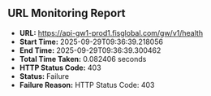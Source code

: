 ## URL Monitoring Report

- **URL:** https://api-gw1-prod1.fisglobal.com/gw/v1/health
- **Start Time:** 2025-09-29T09:36:39.218056
- **End Time:** 2025-09-29T09:36:39.300462
- **Total Time Taken:** 0.082406 seconds
- **HTTP Status Code:** 403
- **Status:** Failure
- **Failure Reason:** HTTP Status Code: 403
